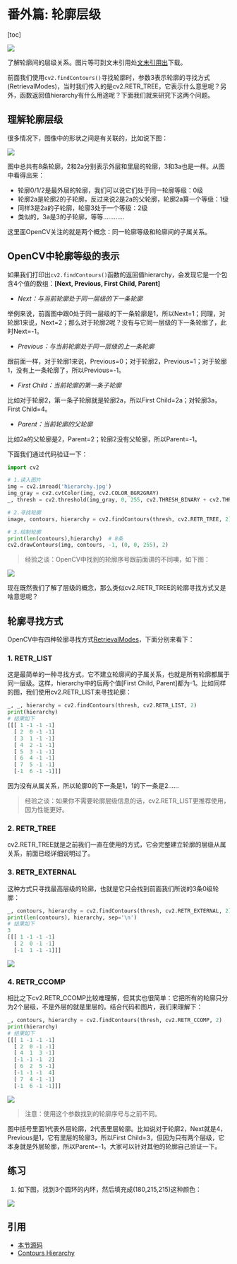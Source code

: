 # 番外篇: 轮廓层级

[toc]

![](https://gitee.com/tianzhendong/img/raw/master//images/202202240922892.jpeg)

了解轮廓间的层级关系。图片等可到文末引用处[文末引用出]()下载。

前面我们使用`cv2.findContours()`寻找轮廓时，参数3表示轮廓的寻找方式\(RetrievalModes\)，当时我们传入的是cv2.RETR\_TREE，它表示什么意思呢？另外，函数返回值hierarchy有什么用途呢？下面我们就来研究下这两个问题。

## 理解轮廓层级

很多情况下，图像中的形状之间是有关联的，比如说下图：

![](https://gitee.com/tianzhendong/img/raw/master//images/202202240923088.jpeg)

图中总共有8条轮廓，2和2a分别表示外层和里层的轮廓，3和3a也是一样。从图中看得出来：

* 轮廓0/1/2是最外层的轮廓，我们可以说它们处于同一轮廓等级：0级
* 轮廓2a是轮廓2的子轮廓，反过来说2是2a的父轮廓，轮廓2a算一个等级：1级
* 同样3是2a的子轮廓，轮廓3处于一个等级：2级
* 类似的，3a是3的子轮廓，等等…………

这里面OpenCV关注的就是两个概念：同一轮廓等级和轮廓间的子属关系。

## OpenCV中轮廓等级的表示

如果我们打印出`cv2.findContours()`函数的返回值hierarchy，会发现它是一个包含4个值的数组：**\[Next, Previous, First Child, Parent\]**

* _Next：与当前轮廓处于同一层级的下一条轮廓_

举例来说，前面图中跟0处于同一层级的下一条轮廓是1，所以Next=1；同理，对轮廓1来说，Next=2；那么对于轮廓2呢？没有与它同一层级的下一条轮廓了，此时Next=-1。

* _Previous：与当前轮廓处于同一层级的上一条轮廓_

跟前面一样，对于轮廓1来说，Previous=0；对于轮廓2，Previous=1；对于轮廓1，没有上一条轮廓了，所以Previous=-1。

* _First Child：当前轮廓的第一条子轮廓_

比如对于轮廓2，第一条子轮廓就是轮廓2a，所以First Child=2a；对轮廓3a，First Child=4。

* _Parent：当前轮廓的父轮廓_

比如2a的父轮廓是2，Parent=2；轮廓2没有父轮廓，所以Parent=-1。

下面我们通过代码验证一下：

```python
import cv2

# 1.读入图片
img = cv2.imread('hierarchy.jpg')
img_gray = cv2.cvtColor(img, cv2.COLOR_BGR2GRAY)
_, thresh = cv2.threshold(img_gray, 0, 255, cv2.THRESH_BINARY + cv2.THRESH_OTSU)

# 2.寻找轮廓
image, contours, hierarchy = cv2.findContours(thresh, cv2.RETR_TREE, 2)

# 3.绘制轮廓
print(len(contours),hierarchy)  # 8条
cv2.drawContours(img, contours, -1, (0, 0, 255), 2)
```

> 经验之谈：OpenCV中找到的轮廓序号跟前面讲的不同噢，如下图：

![](https://gitee.com/tianzhendong/img/raw/master//images/cv2_hierarchy_RETR_TREE.jpg)

现在既然我们了解了层级的概念，那么类似cv2.RETR\_TREE的轮廓寻找方式又是啥意思呢？

## 轮廓寻找方式

OpenCV中有四种轮廓寻找方式[RetrievalModes](https://docs.opencv.org/3.3.1/d3/dc0/group__imgproc__shape.html#ga819779b9857cc2f8601e6526a3a5bc71)，下面分别来看下：

### 1. RETR\_LIST

这是最简单的一种寻找方式，它不建立轮廓间的子属关系，也就是所有轮廓都属于同一层级。这样，hierarchy中的后两个值\[First Child, Parent\]都为-1。比如同样的图，我们使用cv2.RETR\_LIST来寻找轮廓：

```python
_, _, hierarchy = cv2.findContours(thresh, cv2.RETR_LIST, 2)
print(hierarchy)
# 结果如下
[[[ 1 -1 -1 -1]
  [ 2  0 -1 -1]
  [ 3  1 -1 -1]
  [ 4  2 -1 -1]
  [ 5  3 -1 -1]
  [ 6  4 -1 -1]
  [ 7  5 -1 -1]
  [-1  6 -1 -1]]]
```

因为没有从属关系，所以轮廓0的下一条是1，1的下一条是2……

> 经验之谈：如果你不需要轮廓层级信息的话，cv2.RETR\_LIST更推荐使用，因为性能更好。

### 2. RETR\_TREE

cv2.RETR\_TREE就是之前我们一直在使用的方式，它会完整建立轮廓的层级从属关系，前面已经详细说明过了。

### 3. RETR\_EXTERNAL

这种方式只寻找最高层级的轮廓，也就是它只会找到前面我们所说的3条0级轮廓：

```python
_, contours, hierarchy = cv2.findContours(thresh, cv2.RETR_EXTERNAL, 2)
print(len(contours), hierarchy, sep='\n')
# 结果如下
3
[[[ 1 -1 -1 -1]
  [ 2  0 -1 -1]
  [-1  1 -1 -1]]]
```

![](https://gitee.com/tianzhendong/img/raw/master//images/cv2_hierarchy_RETR_EXTERNAL.jpg)

### 4. RETR\_CCOMP

相比之下cv2.RETR\_CCOMP比较难理解，但其实也很简单：它把所有的轮廓只分为2个层级，不是外层的就是里层的。结合代码和图片，我们来理解下：

```python
_, contours, hierarchy = cv2.findContours(thresh, cv2.RETR_CCOMP, 2)
print(hierarchy)
# 结果如下
[[[ 1 -1 -1 -1]
  [ 2  0 -1 -1]
  [ 4  1  3 -1]
  [-1 -1 -1  2]
  [ 6  2  5 -1]
  [-1 -1 -1  4]
  [ 7  4 -1 -1]
  [-1  6 -1 -1]]]
```

![](https://gitee.com/tianzhendong/img/raw/master//images/202202240926019.jpeg)

> 注意：使用这个参数找到的轮廓序号与之前不同。

图中括号里面1代表外层轮廓，2代表里层轮廓。比如说对于轮廓2，Next就是4，Previous是1，它有里层的轮廓3，所以First Child=3，但因为只有两个层级，它本身就是外层轮廓，所以Parent=-1。大家可以针对其他的轮廓自己验证一下。

## 练习

1. 如下图，找到3个圆环的内环，然后填充成\(180,215,215\)这种颜色：

![](https://gitee.com/tianzhendong/img/raw/master//images/cv2_hierarchy_fill_holes.jpg)

## 引用

* [本节源码](https://github.com/codecwang/OpenCV-Python-Tutorial/tree/master/Extra-10-Contours-Hierarchy)
* [Contours Hierarchy](http://opencv-python-tutroals.readthedocs.io/en/latest/py_tutorials/py_imgproc/py_contours/py_contours_hierarchy/py_contours_hierarchy.html#contours-hierarchy)

